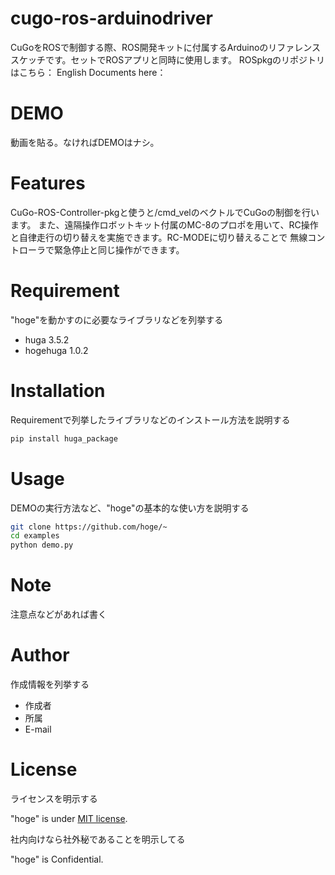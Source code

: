 # cugo-ros-arduinodriver
CuGoをROSで制御する際、ROS開発キットに付属するArduinoのリファレンススケッチです。セットでROSアプリと同時に使用します。
ROSpkgのリポジトリはこちら：
English Documents here：
 
# DEMO
動画を貼る。なければDEMOはナシ。

# Features
CuGo-ROS-Controller-pkgと使うと/cmd_velのベクトルでCuGoの制御を行います。
また、遠隔操作ロボットキット付属のMC-8のプロポを用いて、RC操作と自律走行の切り替えを実施できます。RC-MODEに切り替えることで
無線コントローラで緊急停止と同じ操作ができます。

# Requirement
 
"hoge"を動かすのに必要なライブラリなどを列挙する
 
* huga 3.5.2
* hogehuga 1.0.2
 
# Installation
 
Requirementで列挙したライブラリなどのインストール方法を説明する
 
```bash
pip install huga_package
```
 
# Usage
 
DEMOの実行方法など、"hoge"の基本的な使い方を説明する
 
```bash
git clone https://github.com/hoge/~
cd examples
python demo.py
```
 
# Note
 
注意点などがあれば書く
 
# Author
 
作成情報を列挙する
 
* 作成者
* 所属
* E-mail
 
# License
ライセンスを明示する
 
"hoge" is under [MIT license](https://en.wikipedia.org/wiki/MIT_License).
 
社内向けなら社外秘であることを明示してる
 
"hoge" is Confidential.
